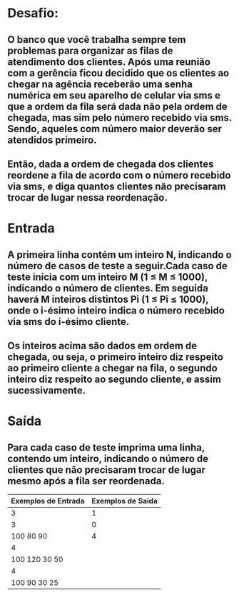 # Desafio:
## O banco que você trabalha sempre tem problemas para organizar as filas de atendimento dos clientes. Após uma reunião com a gerência ficou decidido que os clientes ao chegar na agência receberão uma senha numérica em seu aparelho de celular via sms e que a ordem da fila será dada não pela ordem de chegada, mas sim pelo número recebido via sms. Sendo, aqueles com número maior deverão ser atendidos primeiro. 
## Então, dada a ordem de chegada dos clientes reordene a fila de acordo com o número recebido via sms, e diga quantos clientes não precisaram trocar de lugar nessa reordenação.

# Entrada
## A primeira linha contém um inteiro N, indicando o número de casos de teste a seguir.Cada caso de teste inicia com um inteiro M (1 ≤ M ≤ 1000), indicando o número de clientes. Em seguida haverá M inteiros distintos Pi (1 ≤ Pi ≤ 1000), onde o i-ésimo inteiro indica o número recebido via sms do i-ésimo cliente.
## Os inteiros acima são dados em ordem de chegada, ou seja, o primeiro inteiro diz respeito ao primeiro cliente a chegar na fila, o segundo inteiro diz respeito ao segundo cliente, e assim sucessivamente.

# Saída
## Para cada caso de teste imprima uma linha, contendo um inteiro, indicando o número de clientes que não precisaram trocar de lugar mesmo após a fila ser reordenada.

|Exemplos de Entrada    | Exemplos de Saída         |
|-----------------------|-------------------------- |
|3                      | 1                         |
|3                      | 0                         |
|100 80 90              | 4                         |
|4                      |                           |  
|100 120 30 50          |                           |
|4                      |                           |  
|100 90 30 25           |                           |  
